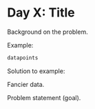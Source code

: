 # Day X: Title

Background on the problem.

Example:

```txt
datapoints
```

Solution to example:

Fancier data.

Problem statement (goal).
